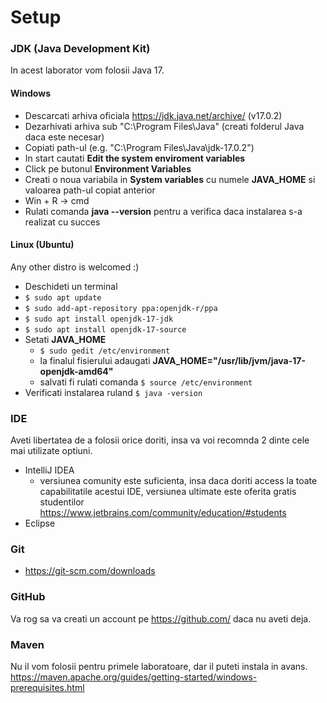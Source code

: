 # Setup

### JDK (Java Development Kit)
In acest laborator vom folosii Java 17.

#### Windows
- Descarcati arhiva oficiala https://jdk.java.net/archive/ (v17.0.2)
- Dezarhivati arhiva sub "C:\Program Files\Java" (creati folderul Java daca este necesar)
- Copiati path-ul (e.g. "C:\Program Files\Java\jdk-17.0.2\")
- In start cautati **Edit the system enviroment variables**
- Click pe butonul **Environment Variables**
- Creati o noua variabila in **System variables** cu numele **JAVA_HOME** si valoarea path-ul copiat anterior
- Win + R -> cmd
- Rulati comanda **java --version** pentru a verifica daca instalarea s-a realizat cu succes

#### Linux (Ubuntu)
Any other distro is welcomed :) 
- Deschideti un terminal
- ```$ sudo apt update```
- ```$ sudo add-apt-repository ppa:openjdk-r/ppa```
- ```$ sudo apt install openjdk-17-jdk```
- ```$ sudo apt install openjdk-17-source```
- Setati **JAVA_HOME**
  - ```$ sudo gedit /etc/environment```
  - la finalul fisierului adaugati **JAVA_HOME="/usr/lib/jvm/java-17-openjdk-amd64"**
  - salvati fi rulati comanda ```$ source /etc/environment```
- Verificati instalarea ruland ```$ java -version```

### IDE
Aveti libertatea de a folosii orice doriti, insa va voi recomnda 2 dinte cele mai utilizate optiuni.

- IntelliJ IDEA
  - versiunea comunity este suficienta, insa daca doriti access la toate capabilitatile acestui IDE, versiunea ultimate este oferita gratis studentilor https://www.jetbrains.com/community/education/#students
- Eclipse

### Git
- https://git-scm.com/downloads

### GitHub
Va rog sa va creati un account pe https://github.com/ daca nu aveti deja.

### Maven
Nu il vom folosii pentru primele laboratoare, dar il puteti instala in avans.
https://maven.apache.org/guides/getting-started/windows-prerequisites.html